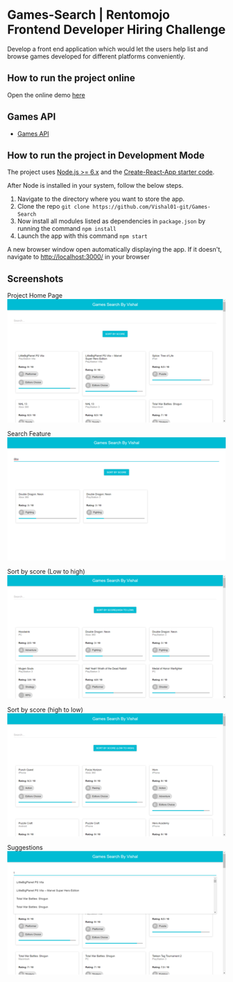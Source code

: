 # Games-Search | Rentomojo Frontend Developer Hiring Challenge
Develop a front end application which would let the users help list and browse games
developed for different platforms conveniently.

## How to run the project online
Open the online demo [here]()

## Games API

- [Games API](https://s3-ap-southeast-1.amazonaws.com/he-public-data/gamesarena274f2bf.json)

## How to run the project in Development Mode
The project uses [Node.js >= 6.x](https://nodejs.org/en/) and the [Create-React-App starter code](https://github.com/facebookincubator/create-react-app).

After Node is installed in your system, follow the below steps.

1. Navigate to the directory where you want to store the app.
2. Clone the repo `git clone https://github.com/Vishal01-git/Games-Search`
3. Now install all modules listed as dependencies in `package.json` by running the command `npm install`
4. Launch the app with this command `npm start`

A new browser window open automatically displaying the app.  If it doesn't, navigate to [http://localhost:3000/](http://localhost:3000/) in your browser


## Screenshots
Project Home Page
![HomePage](screenshots/1.png)

Search Feature
![Search](screenshots/2.png)

Sort by score (Low to high)
![Sort by score (Low to high)](screenshots/3.png)

Sort by score (high to low)
![Sort by score (high to low)](screenshots/4.png)

Suggestions
![Suggestions](screenshots/5.png)

